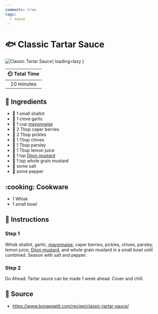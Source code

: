 ```yaml
---
comments: true
tags:
  - sauce
---
```

# :fish: Classic Tartar Sauce

![Classic Tartar Sauce](../assets/images/classic-tartar-sauce.jpg){ loading=lazy }

| :timer_clock: Total Time |
|:-----------------------: |
| 10 minutes |

## :salt: Ingredients

- :onion: 1 small shallot
- :garlic: 1 clove garlic
- :egg: 1 cup [mayonnaise][1]
- :sponge: 2 Tbsp caper berries
- :cucumber: 2 Tbsp pickles
- :herb: 1 Tbsp chives
- :herb: 1 Tbsp parsley
- :lemon: 1 Tbsp lemon juice
- :hotdog: 1 tsp [Dijon mustard][2]
- :hotdog: 1 tsp whole grain mustard
- :salt: some salt
- :salt: some pepper

## :cooking: Cookware

- 1 Whisk
- 1 small bowl

## :pencil: Instructions

### Step 1

Whisk shallot, garlic, [mayonnaise][1], caper berries, pickles, chives, parsley, lemon juice, [Dijon mustard][2], and
whole grain mustard in a small bowl until combined. Season with salt and pepper.

### Step 2

Do Ahead: Tartar sauce can be made 1 week ahead. Cover and chill.

## :link: Source

- <https://www.bonappetit.com/recipe/classic-tartar-sauce/>

[1]: <./mayonnaise.md>
[2]: <./dijon-mustard.md>

